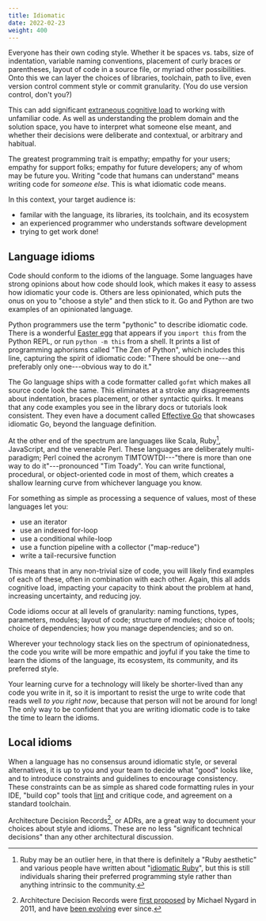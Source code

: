 ```yaml
---
title: Idiomatic
date: 2022-02-23
weight: 400
---
```


Everyone has their own coding style. Whether it be spaces vs. tabs, size of indentation, variable naming conventions, placement of curly braces or parentheses, layout of code in a source file, or myriad other possibilities. Onto this we can layer the choices of libraries, toolchain, path to live, even version control comment style or commit granularity. (You do use version control, don't you?)

This can add significant [extraneous cognitive load](https://en.wikipedia.org/wiki/Cognitive_load) to working with unfamiliar code. As well as understanding the problem domain and the solution space, you have to interpret what someone else meant, and whether their decisions were deliberate and contextual, or arbitrary and habitual.

The greatest programming trait is empathy; empathy for your users; empathy for support folks; empathy for future developers; any of whom may be future you. Writing "code that humans can understand" means writing code for *someone else*. This is what idiomatic code means.

In this context, your target audience is:

- familar with the language, its libraries, its toolchain, and its ecosystem
- an experienced programmer who understands software development
- trying to get work done!

## Language idioms

Code should conform to the idioms of the language. Some languages have strong opinions about how code should look, which makes it easy to assess how idiomatic your code is. Others are less opinionated, which puts the onus on you to "choose a style" and then stick to it. Go and Python are two examples of an opinionated language.

Python programmers use the term "pythonic" to describe idiomatic code. There is a wonderful [Easter egg](https://en.wikipedia.org/wiki/Easter_egg_(media)) that appears if you `import this` from the Python REPL, or run `python -m this` from a shell. It prints a list of programming aphorisms called "The Zen of Python", which includes this line, capturing the spirit of idiomatic code: "There should be one---and preferably only one---obvious way to do it."

The Go language ships with a code formatter called `gofmt` which makes all source code look the same. This eliminates at a stroke any disagreements about indentation, braces placement, or other syntactic quirks. It means that any code examples you see in the library docs or tutorials look consistent. They even have a document called [Effective Go](https://go.dev/doc/effective_go) that showcases idiomatic Go, beyond the language definition.

At the other end of the spectrum are languages like Scala, Ruby[^ruby], JavaScript, and the venerable Perl. These languages are deliberately multi-paradigm; Perl coined the acronym TIMTOWTDI---"there is more than one way to do it"---pronounced "Tim Toady". You can write functional, procedural, or object-oriented code in most of them, which creates a shallow learning curve from whichever language you know.

For something as simple as processing a sequence of values, most of these languages let you:

- use an iterator
- use an indexed for-loop
- use a conditional while-loop
- use a function pipeline with a collector ("map-reduce")
- write a tail-recursive function

This means that in any non-trivial size of code, you will likely find examples of each of these, often in combination with each other. Again, this all adds cognitive load, impacting your capacity to think about the problem at hand, increasing uncertainty, and reducing joy.

Code idioms occur at all levels of granularity: naming functions, types, parameters, modules; layout of code; structure of modules; choice of tools; choice of dependencies; how you manage dependencies; and so on.

Wherever your technology stack lies on the spectrum of opinionatedness, the code you write will be more empathic and joyful if you take the time to learn the idioms of the language, its ecosystem, its community, and its preferred style.

Your learning curve for a technology will likely be shorter-lived than any code you write in it, so it is important to resist the urge to write code that reads well *to you right now*, because that person will not be around for long! The only way to be confident that you are writing idiomatic code is to take the time to learn the idioms.

## Local idioms

When a language has no consensus around idiomatic style, or several alternatives, it is up to you and your team to decide what "good" looks like, and to introduce constraints and guidelines to encourage consistency. These constraints can be as simple as shared code formatting rules in your IDE, "build cop" tools that [lint](https://en.wikipedia.org/wiki/Lint_(software)) and critique code, and agreement on a standard toolchain.

Architecture Decision Records[^adr], or ADRs, are a great way to document your choices about style and idioms. These are no less "significant technical decisions" than any other architectural discussion.

[^ruby]: Ruby may be an outlier here, in that there is definitely a "Ruby aesthetic" and various people have written about "[idiomatic Ruby](https://www.freecodecamp.org/news/idiomatic-ruby-writing-beautiful-code-6845c830c664/)", but this is still individuals sharing their preferred programming style rather than anything intrinsic to the community.

[^adr]: Architecture Decision Records were [first proposed](https://cognitect.com/blog/2011/11/15/documenting-architecture-decisions) by Michael Nygard in 2011, and have [been evolving](https://adr.github.io) ever since.
